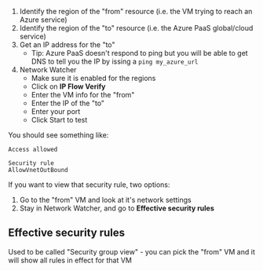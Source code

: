 1. Identify the region of the "from" resource (i.e. the VM trying to reach an Azure service)
1. Identify the region of the "to" resource (i.e. the Azure PaaS global/cloud service)
1. Get an IP address for the "to" 
   - Tip: Azure PaaS doesn't respond to ping but you will be able to get DNS to tell you the IP by issing a `ping my_azure_url`
1. Network Watcher 
   - Make sure it is enabled for the regions
   - Click on **IP Flow Verify**
   - Enter the VM info for the "from"
   - Enter the IP of the "to"
   - Enter your port
   - Click Start to test
   
You should see something like:
```shell
Access allowed

Security rule
AllowVnetOutBound
```

If you want to view that security rule, two options:
1. Go to the "from" VM and look at it's network settings
2. Stay in Network Watcher, and go to **Effective security rules**

## Effective security rules
Used to be called "Security group view" - you can pick the "from" VM and it will show all rules in effect for that VM
